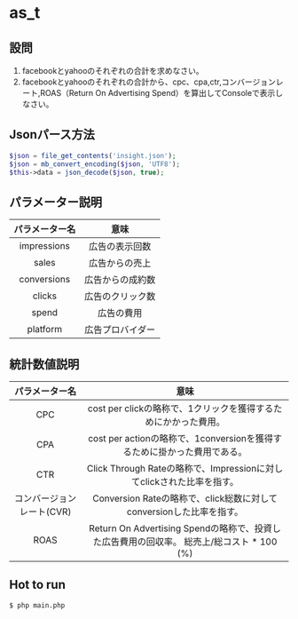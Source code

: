 # as_t
 ## 設問
 1. facebookとyahooのそれぞれの合計を求めなさい。
 2. facebookとyahooのそれぞれの合計から、cpc、cpa,ctr,コンバージョンレート,ROAS（Return On Advertising Spend）を算出してConsoleで表示しなさい。

 ## Jsonパース方法
 ```php
 $json = file_get_contents('insight.json');
 $json = mb_convert_encoding($json, 'UTF8');
 $this->data = json_decode($json, true);
 ```
 ## パラメーター説明
 |パラメーター名|意味|
 |:--:|:--:|
 |impressions|広告の表示回数|
 |sales|広告からの売上|
 |conversions|広告からの成約数|
 |clicks|広告のクリック数|
 |spend|広告の費用|
 |platform|広告プロバイダー|

 ## 統計数値説明
 |パラメーター名|意味|
 |:--:|:--:|
 |CPC|cost per clickの略称で、1クリックを獲得するためにかかった費用。|
 |CPA|cost per actionの略称で、1conversionを獲得するために掛かった費用である。|
 |CTR|Click Through Rateの略称で、Impressionに対してclickされた比率を指す。|
 |コンバージョンレート(CVR)|Conversion Rateの略称で、click総数に対してconversionした比率を指す。|
 |ROAS|Return On Advertising Spendの略称で、投資した広告費用の回収率。 総売上/総コスト * 100 (%)|
## Hot to run
```shell
$ php main.php
```
